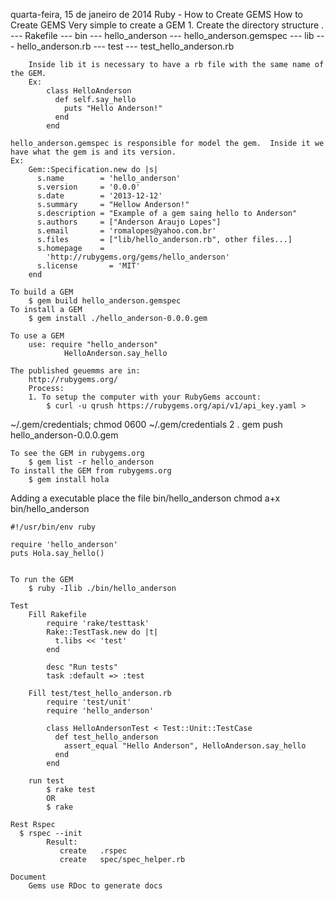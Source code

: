 
quarta-feira, 15 de janeiro de 2014
Ruby - How to Create GEMS
How to Create GEMS
    Very simple to create a GEM
    1. Create the directory structure
    .
    --- Rakefile
    --- bin
         --- hello_anderson
    --- hello_anderson.gemspec
    --- lib
         --- hello_anderson.rb
    --- test
         --- test_hello_anderson.rb

        Inside lib it is necessary to have a rb file with the same name of the GEM.
        Ex:
            class HelloAnderson
              def self.say_hello
                puts "Hello Anderson!"
              end
            end

    hello_anderson.gemspec is responsible for model the gem.  Inside it we have what the gem is and its version.  
    Ex:
        Gem::Specification.new do |s|
          s.name        = 'hello_anderson'
          s.version     = '0.0.0'
          s.date        = '2013-12-12'
          s.summary     = "Hellow Anderson!"
          s.description = "Example of a gem saing hello to Anderson"
          s.authors     = ["Anderson Araujo Lopes"]
          s.email       = 'romalopes@yahoo.com.br'
          s.files       = ["lib/hello_anderson.rb", other files...]
          s.homepage    =
            'http://rubygems.org/gems/hello_anderson'
          s.license       = 'MIT'
        end

    To build a GEM
        $ gem build hello_anderson.gemspec
    To install a GEM
        $ gem install ./hello_anderson-0.0.0.gem

    To use a GEM
        use: require "hello_anderson"
                HelloAnderson.say_hello

    The published geuemms are in: 
        http://rubygems.org/
        Process:
        1. To setup the computer with your RubyGems account:
            $ curl -u qrush https://rubygems.org/api/v1/api_key.yaml >
~/.gem/credentials; chmod 0600 ~/.gem/credentials
        2 . gem push hello_anderson-0.0.0.gem

    To see the GEM in rubygems.org
        $ gem list -r hello_anderson
    To install the GEM from rubygems.org
        $ gem install hola

Adding a executable
    place the file bin/hello_anderson
    chmod a+x bin/hello_anderson

    #!/usr/bin/env ruby

    require 'hello_anderson'
    puts Hola.say_hello()


    To run the GEM
        $ ruby -Ilib ./bin/hello_anderson

    Test
        Fill Rakefile
            require 'rake/testtask'
            Rake::TestTask.new do |t|
              t.libs << 'test'
            end

            desc "Run tests"
            task :default => :test

        Fill test/test_hello_anderson.rb
            require 'test/unit'
            require 'hello_anderson'

            class HelloAndersonTest < Test::Unit::TestCase
              def test_hello_anderson
                assert_equal "Hello Anderson", HelloAnderson.say_hello
              end
            end

        run test
            $ rake test
            OR
            $ rake

    Rest Rspec
      $ rspec --init
            Result:
               create   .rspec
               create   spec/spec_helper.rb

    Document
        Gems use RDoc to generate docs
